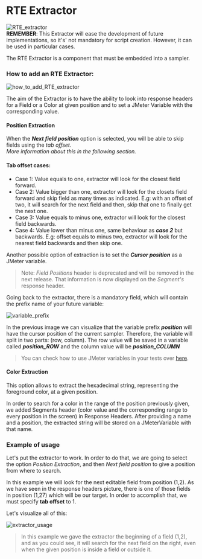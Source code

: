 
# RTE Extractor
![RTE_extractor](/extractor/rte-extractor.png)  
**REMEMBER**: This Extractor will ease the development of future implementations, so it's' not mandatory for script creation. However, it can be used in particular cases. 

The RTE Extractor is a component that must be embedded into a sampler.


### How to add an RTE Extractor:

![how_to_add_RTE_extractor](/extractor/add-RTE-extractor.gif)

The aim of the Extractor is to have the ability to look into response headers for a Field or a Color at given position and to set a JMeter Variable with the corresponding value.

#### Position Extraction

When the **_Next field position_** option is selected, you will be able to skip fields using the _tab offset_.  
_More information about this in the following section._

#### Tab offset cases:
 - Case 1: Value equals to one, extractor will look for the closest field forward.
 - Case 2: Value bigger than one, extractor will look for the closets field forward and skip field as many times as indicated. E.g: with an offset of two, it will search for the next field and then, skip that one to finally get the next one. 
 - Case 3: Value equals to minus one, extractor will look for the closest field backwards.
 - Case 4: Value lower than minus one, same behaviour as **_case 2_** but backwards. E.g: offset equals to minus two, extractor will look for the nearest field backwards and then skip one.  

Another possible option of extraction is to set the **_Cursor position_** as a JMeter variable.

> Note: *Field Positions* header is deprecated and will be removed in the next release. That information is now displayed on the *Segment's* response header.

Going back to the extractor, there is a mandatory field, which will contain the prefix name of your future variable:

![variable_prefix](/extractor/variable-prefix.png)

In the previous image we can visualize that the variable prefix **_position_** will have the cursor position of the current sampler. Therefore, the variable will split in two parts: (row, column). The row value will be saved in a variable called **_position_ROW_** and the column value will be **_position_COLUMN_**
 > You can check how to use JMeter variables in your tests over [here](https://jmeter.apache.org/usermanual/functions.html#top).

#### Color Extraction

This option allows to extract the hexadecimal string, representing the foreground color, at a given position.

In order to search for a color in the range of the position previously given, we added Segments header (color value and the corresponding range to every position in the screen) in Response Headers.
After providing a name and a position, the extracted string will be stored on a JMeterVariable with that name.

### Example of usage
 
 Let's put the extractor to work. In order to do that, we are going to select the option *Position Extraction*, and then *Next field position* to give a position from where to search.
 
In this example we will look for the next editable field from position (1,2). As we have seen in the response headers picture, there is one of those fields in position (1,27) which will be our target. In order to accomplish that, we must specify **tab offset** to 1.

Let's visualize all of this:

![extractor_usage](/extractor/position-extractor-usage.gif)
 > In this example we gave the extractor the beginning of a field (1,2), and as you could see, it will search for the next field on the right, even when the given position is inside a field or outside it.